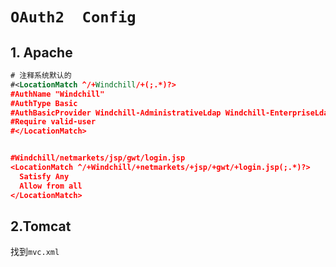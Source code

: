 # `OAuth2  Config`

## 1. Apache 



```xml
# 注释系统默认的
#<LocationMatch ^/+Windchill/+(;.*)?>
#AuthName "Windchill"
#AuthType Basic
#AuthBasicProvider Windchill-AdministrativeLdap Windchill-EnterpriseLdap
#Require valid-user
#</LocationMatch>


#Windchill/netmarkets/jsp/gwt/login.jsp
<LocationMatch ^/+Windchill/+netmarkets/+jsp/+gwt/+login.jsp(;.*)?>
  Satisfy Any
  Allow from all
</LocationMatch>
```




## 2.Tomcat 



找到`mvc.xml`



```

```







